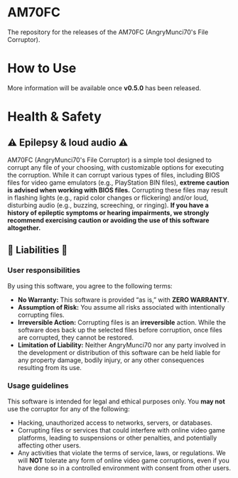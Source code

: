 # AM70FC
The repository for the releases of the AM70FC (AngryMunci70's File Corruptor).

# How to Use
More information will be available once **v0.5.0** has been released.

# Health & Safety
## ⚠️ Epilepsy & loud audio ⚠️
AM70FC (AngryMunci70's File Corruptor) is a simple tool designed to corrupt any file of your choosing, with customizable options for executing the corruption. While it can corrupt various types of files, including BIOS files for video game emulators (e.g., PlayStation BIN files), **extreme caution is advised when working with BIOS files.** Corrupting these files may result in flashing lights (e.g., rapid color changes or flickering) and/or loud, disturbing audio (e.g., buzzing, screeching, or ringing). 
**If you have a history of epileptic symptoms or hearing impairments, we strongly recommend exercising caution or avoiding the use of this software altogether.**


## 📖 Liabilities 📖
### User responsibilities
By using this software, you agree to the following terms:
- **No Warranty:** This software is provided “as is,” with **ZERO WARRANTY**. 
- **Assumption of Risk:** You assume all risks associated with intentionally corrupting files.
- **Irreversible Action:** Corrupting files is an **irreversible** action. While the software does back up the selected files before corruption, once files are corrupted, they cannot be restored.
- **Limitation of Liability:** Neither AngryMunci70 nor any party involved in the development or distribution of this software can be held liable for any property damage, bodily injury, or any other consequences resulting from its use.

### Usage guidelines
This software is intended for legal and ethical purposes only. You **may not** use the corruptor for any of the following:
- Hacking, unauthorized access to networks, servers, or databases.
- Corrupting files or services that could interfere with online video game platforms, leading to suspensions or other penalties, and potentially affecting other users.
- Any activities that violate the terms of service, laws, or regulations.
We will **NOT** tolerate any form of online video game corruptions, even if you have done so in a controlled environment with consent from other users.
